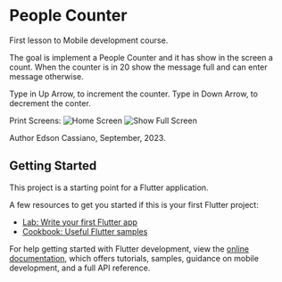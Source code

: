 # People Counter

First lesson to Mobile development course.

The goal is implement a People Counter and it has show in the screen a count.
When the counter is in 20 show the message full and can enter message otherwise.

Type in Up Arrow, to increment the counter.
Type in Down Arrow, to decrement the conter.

Print Screens:
![Home Screen](https://github.com/eds16/app-count/images/screen01.png)
![Show Full Screen](https://github.com/eds16/app-count/images/screen02.png)

Author Edson Cassiano, September, 2023.

## Getting Started

This project is a starting point for a Flutter application.

A few resources to get you started if this is your first Flutter project:

- [Lab: Write your first Flutter app](https://docs.flutter.dev/get-started/codelab)
- [Cookbook: Useful Flutter samples](https://docs.flutter.dev/cookbook)

For help getting started with Flutter development, view the
[online documentation](https://docs.flutter.dev/), which offers tutorials,
samples, guidance on mobile development, and a full API reference.

